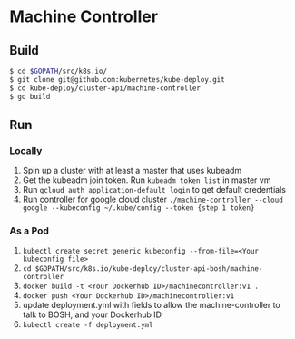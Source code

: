 # Machine Controller
## Build

```bash
$ cd $GOPATH/src/k8s.io/
$ git clone git@github.com:kubernetes/kube-deploy.git
$ cd kube-deploy/cluster-api/machine-controller
$ go build
```

## Run
### Locally
1) Spin up a cluster with at least a master that uses kubeadm
2) Get the kubeadm join token. Run `kubeadm token list` in master vm
3) Run `gcloud auth application-default login` to get default credentials
4) Run controller for google cloud cluster `./machine-controller --cloud google --kubeconfig ~/.kube/config --token {step 1 token}`

### As a Pod
1. `kubectl create secret generic kubeconfig --from-file=<Your kubeconfig file>`
1. `cd $GOPATH/src/k8s.io/kube-deploy/cluster-api-bosh/machine-controller`
1. `docker build -t <Your Dockerhub ID>/machinecontroller:v1 .`
1. `docker push <Your Dockerhub ID>/machinecontroller:v1`
1. update deployment.yml with fields to allow the machine-controller to talk to BOSH, and your Dockerhub ID
1. `kubectl create -f deployment.yml`
